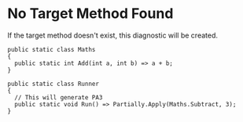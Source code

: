 # No Target Method Found
If the target method doesn't exist, this diagnostic will be created.
```
public static class Maths
{
  public static int Add(int a, int b) => a + b;
}

public static class Runner
{
  // This will generate PA3
  public static void Run() => Partially.Apply(Maths.Subtract, 3);
}
```